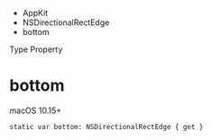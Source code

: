 

- AppKit
- NSDirectionalRectEdge
-  bottom 

Type Property

# bottom

macOS 10.15+

``` source
static var bottom: NSDirectionalRectEdge { get }
```

